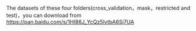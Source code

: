 The datasets of these four folders(cross_validation，mask，restricted and test)，you can download from 	https://pan.baidu.com/s/1HI86J_YcQz5lvtbA6Sj7UA




